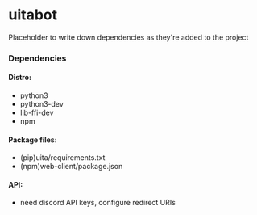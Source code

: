 # uitabot
Placeholder to write down dependencies as they're added to the project
### Dependencies
#### Distro:
- python3
- python3-dev
- lib-ffi-dev
- npm
#### Package files:
- (pip)uita/requirements.txt
- (npm)web-client/package.json
#### API:
- need discord API keys, configure redirect URIs
